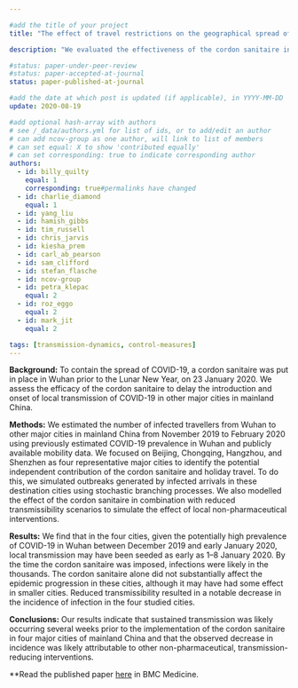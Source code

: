 ```yaml
---

#add the title of your project
title: "The effect of travel restrictions on the geographical spread of COVID-19 between large cities in China: a modelling study"

description: "We evaluated the effectiveness of the cordon sanitaire in Wuhan to delay or prevent outbreaks of COVID-19 in other major cities in mainland China."

#status: paper-under-peer-review
#status: paper-accepted-at-journal
status: paper-published-at-journal

#add the date at which post is updated (if applicable), in YYYY-MM-DD
update: 2020-08-19

#add optional hash-array with authors
# see /_data/authors.yml for list of ids, or to add/edit an author
# can add ncov-group as one author, will link to list of members
# can set equal: X to show 'contributed equally'
# can set corresponding: true to indicate corresponding author 
authors:
  - id: billy_quilty
    equal: 1
    corresponding: true#permalinks have changed
  - id: charlie_diamond
    equal: 1
  - id: yang_liu
  - id: hamish_gibbs
  - id: tim_russell
  - id: chris_jarvis
  - id: kiesha_prem
  - id: carl_ab_pearson
  - id: sam_clifford
  - id: stefan_flasche
  - id: ncov-group
  - id: petra_klepac
    equal: 2
  - id: roz_eggo
    equal: 2
  - id: mark_jit
    equal: 2

tags: [transmission-dynamics, control-measures]
---
```


**Background:** To contain the spread of COVID-19, a cordon sanitaire was put in place in Wuhan prior to the Lunar New Year, on 23 January 2020. We assess the efficacy of the cordon sanitaire to delay the introduction and onset of local transmission of COVID-19 in other major cities in mainland China.

**Methods:** We estimated the number of infected travellers from Wuhan to other major cities in mainland China from November 2019 to February 2020 using previously estimated COVID-19 prevalence in Wuhan and publicly available mobility data. We focused on Beijing, Chongqing, Hangzhou, and Shenzhen as four representative major cities to identify the potential independent contribution of the cordon sanitaire and holiday travel. To do this, we simulated outbreaks generated by infected arrivals in these destination cities using stochastic branching processes. We also modelled the effect of the cordon sanitaire in combination with reduced transmissibility scenarios to simulate the effect of local non-pharmaceutical interventions.

**Results:** We find that in the four cities, given the potentially high prevalence of COVID-19 in Wuhan between December 2019 and early January 2020, local transmission may have been seeded as early as 1–8 January 2020. By the time the cordon sanitaire was imposed, infections were likely in the thousands. The cordon sanitaire alone did not substantially affect the epidemic progression in these cities, although it may have had some effect in smaller cities. Reduced transmissibility resulted in a notable decrease in the incidence of infection in the four studied cities.

**Conclusions:** Our results indicate that sustained transmission was likely occurring several weeks prior to the implementation of the cordon sanitaire in four major cities of mainland China and that the observed decrease in incidence was likely attributable to other non-pharmaceutical, transmission-reducing interventions.

**Read the published paper [here](https://bmcmedicine.biomedcentral.com/articles/10.1186/s12916-020-01712-9) in BMC Medicine.
